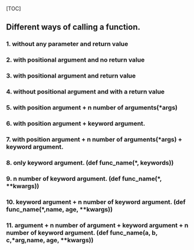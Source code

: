 [TOC]

## Different ways of calling a function.

### 1. without any parameter and return value

### 2. with positional argument and no return value

### 3. with positional argument and return value

### 4. without positional argument and with a return value

### 5. with position argument + n number of arguments(*args)

### 6. with position argument + keyword argument.

### 7. with position argument + n number of arguments(*args) + keyword argument.

### 8. only keyword argument. (def func_name(*, keywords))

### 9. n number of keyword argument. (def func_name(*, **kwargs))

### 10. keyword argument + n number of keyword argument. (def func_name(*,name, age, **kwargs))

### 11.  argument + n number of argument + keyword argument + n number of keyword argument. (def func_name(a, b, c,*arg,name, age, **kwargs))